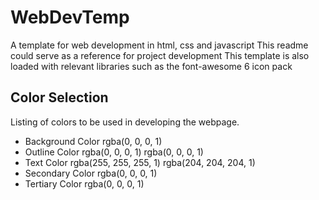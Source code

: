 # WebDevTemp
A template for web development in html, css and javascript
This readme could serve as a reference for project development
This template is also loaded with relevant libraries such as the font-awesome 6 icon pack

## Color Selection
Listing of colors to be used in developing the webpage.
- Background Color
    rgba(0, 0, 0, 1)
- Outline Color
    rgba(0, 0, 0, 1)
    rgba(0, 0, 0, 1)
- Text Color
    rgba(255, 255, 255, 1)
    rgba(204, 204, 204, 1)
- Secondary Color
    rgba(0, 0, 0, 1)
- Tertiary Color
    rgba(0, 0, 0,  1)